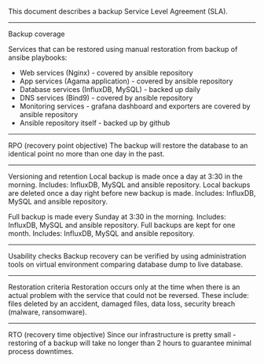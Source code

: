 This document describes a backup Service Level Agreement (SLA).

---------------
Backup coverage

Services that can be restored using manual restoration from backup of ansibe playbooks:
- Web services (Nginx) - covered by ansible repository
- App services (Agama application) - covered by ansible repository
- Database services (InfluxDB, MySQL) - backed up daily 
- DNS services (Bind9) - covered by ansible repository
- Monitoring services - grafana dashboard and exporters are covered by ansible repository
- Ansible repository itself - backed up by github

------------------------------
RPO (recovery point objective)
The backup will restore the database to an identical point no more than one day in the past.

------------------------
Versioning and retention
Local backup is made once a day at 3:30 in the morning. Includes: InfluxDB, MySQL and ansible repository.
Local backups are deleted once a day right before new backup is made. Includes: InfluxDB, MySQL and ansible repository.

Full backup is made every Sunday at 3:30 in the morning. Includes: InfluxDB, MySQL and ansible repository.
Full backups are kept for one month. Includes: InfluxDB, MySQL and ansible repository.

----------------
Usability checks
Backup recovery can be verified by using administration tools on virtual environment comparing database dump to live database. 

--------------------
Restoration criteria
Restoration occurs only at the time when there is an actual problem with the service that could not be reversed. 
These include: files deleted by an accident, damaged files, data loss, security breach (malware, ransomware).

-----------------------------
RTO (recovery time objective)
Since our infrastructure is pretty small - restoring of a backup will take no longer than 2 hours to guarantee minimal process downtimes.